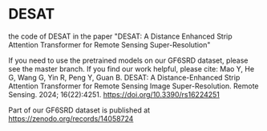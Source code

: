 # DESAT
the code of DESAT in the paper "DESAT: A Distance Enhanced Strip Attention Transformer for Remote Sensing Super-Resolution"

If you need to use the pretrained models on our GF6SRD dataset, please see the master branch.
If you find our work helpful, please cite:
Mao Y, He G, Wang G, Yin R, Peng Y, Guan B. DESAT: A Distance-Enhanced Strip Attention Transformer for Remote Sensing Image Super-Resolution. Remote Sensing. 2024; 16(22):4251. https://doi.org/10.3390/rs16224251

Part of our GF6SRD dataset is published at https://zenodo.org/records/14058724
